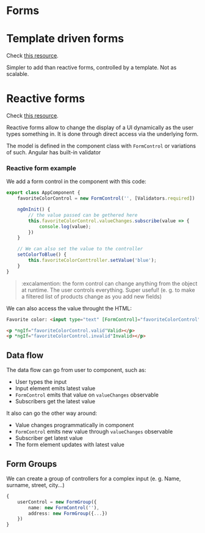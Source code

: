 # Forms

# Template driven forms

Check [this resource](https://angular.io/guide/forms-overview).

Simpler to add than reactive forms, controlled by a template. Not as scalable. 

# Reactive forms

Check [this resource](https://angular.io/guide/reactive-forms).

Reactive forms allow to change the display of a UI dynamically as the user types something in. It is done through direct access via the underlying form.

The model is defined in the component class with `FormControl` or variations of such. Angular has built-in validator


### Reactive form example

We add a form control in the component with this code:
```ts
export class AppComponent {
    favoriteColorControl = new FormControl('', [Validators.required])

    ngOnInit() {
        // the value passed can be gethered here
        this.favoriteColorControl.valueChanges.subscribe(value => {
            console.log(value);
        })
    }

    // We can also set the value to the controller
    setColorToBlue() {
        this.favoriteColorConttroller.setValue('blue');
    }
}
```

> :excalamention: the form control can change anything from the object at runtime. The user controls everything. Super useful! (e. g. to make a filtered list of products change as you add new fields)

We can also access the value throught the HTML:
```html
Favorite color: <input type="text" [FormControl]="favoriteColorControl" />

<p *ngIf="favoriteColorControl.valid"Valid></p>
<p *ngIf="favoriteColorControl.invalid"Invalid></p>
```

## Data flow

The data flow can go from user to component, such as:
- User types the input
- Input element emits latest value
- `FormControl` emits that value on `valueChanges` observable
- Subscribers get the latest value


It also can go the other way around:
- Value changes programmatically in component
- `FormControl` emits new value through `valueChanges` observable
- Subscriber get latest value
- The form element updates with latest value

## Form Groups

We can create a group of controllers for a complex input (e. g. Name, surname, street, city...)

```ts
{
    userControl = new FormGroup({
        name: new FormControl(''),
        address: new FormGroup({...})
    })
}
```
